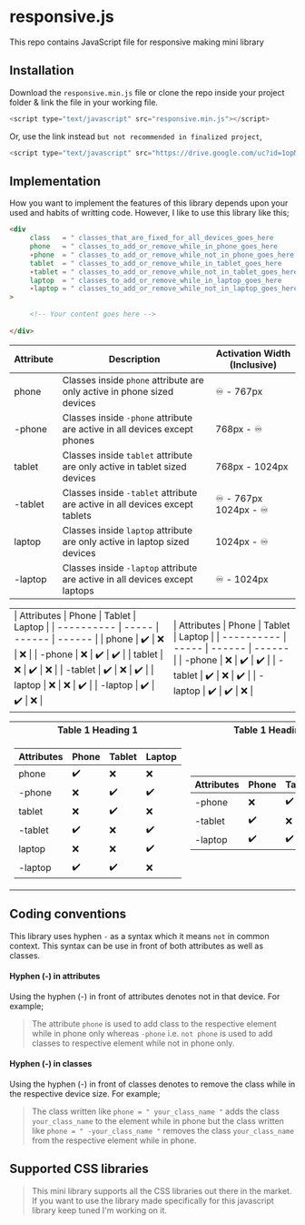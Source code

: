 # responsive.js
This repo contains JavaScript file for responsive making mini library

## Installation
Download the `responsive.min.js` file or clone the repo inside your project folder & link the file in your working file.
```JavaScript
<script type="text/javascript" src="responsive.min.js"></script>
```
Or, use the link instead `but not recommended in finalized project`,
```JavaScript
<script type="text/javascript" src="https://drive.google.com/uc?id=1opMRz11qnO1uPitXKgWQwi_INTdU4G7C"></script>
```


## Implementation
How you want to implement the features of this library depends upon your used and habits of writting code. However, I like to use this library like this;

```HTML
<div 
     class   = " classes_that_are_fixed_for_all_devices_goes_here        "     
     phone   = " classes_to_add_or_remove_while_in_phone_goes_here       " 
     -phone  = " classes_to_add_or_remove_while_not_in_phone_goes_here   " 
     tablet  = " classes_to_add_or_remove_while_in_tablet_goes_here      " 
     -tablet = " classes_to_add_or_remove_while_not_in_tablet_goes_here  " 
     laptop  = " classes_to_add_or_remove_while_in_laptop_goes_here      " 
     -laptop = " classes_to_add_or_remove_while_not_in_laptop_goes_here  " 
>
     
     <!-- Your content goes here -->
     
</div>
```


| Attribute  | Description | Activation Width (Inclusive) |
| ---------- | ----------- | ---------------------------- |
| phone      | Classes inside `phone` attribute are only active in phone sized devices     | ♾️ - 767px        |
| -phone     | Classes inside `-phone` attribute are active in all devices except phones   | 768px - ♾️   |
| tablet     | Classes inside `tablet` attribute are only active in tablet sized devices   | 768px - 1024px     |
| -tablet    | Classes inside `-tablet` attribute are active in all devices except tablets | ♾️ - 767px </br> 1024px - ♾️ |
| laptop     | Classes inside `laptop` attribute are only active in laptop sized devices   | 1024px - ♾️ |
| -laptop    | Classes inside `-laptop` attribute are active in all devices except laptops | ♾️ - 1024px |

<table>
     <tr>
          <td>
               | Attributes | Phone | Tablet | Laptop |
               | ---------- | ----- | ------ | ------ | 
               | phone      | ✔️   | ❌     | ❌    | 
               | -phone     | ❌   | ✔️     | ✔️    | 
               | tablet     | ❌   | ✔️     | ❌    |
               | -tablet    | ✔️   | ❌     | ✔️    |
               | laptop     | ❌   | ❌     | ✔️    |
               | -laptop    | ✔️   | ✔️     | ❌    |
          </td><td>
               | Attributes | Phone | Tablet | Laptop |
               | ---------- | ----- | ------ | ------ | 
               | -phone     | ❌   | ✔️     | ✔️    | 
               | -tablet    | ✔️   | ❌     | ✔️    |
               | -laptop    | ✔️   | ✔️     | ❌    |
          </td>
     </tr>
</table>

<table>
<tr><th>Table 1 Heading 1 </th><th>Table 1 Heading 2</th></tr>
<tr><td>

| Attributes | Phone | Tablet | Laptop |
| ---------- | ----- | ------ | ------ | 
| phone      | ✔️   | ❌     | ❌    | 
| -phone     | ❌   | ✔️     | ✔️    | 
| tablet     | ❌   | ✔️     | ❌    |
| -tablet    | ✔️   | ❌     | ✔️    |
| laptop     | ❌   | ❌     | ✔️    |
| -laptop    | ✔️   | ✔️     | ❌    |

</td><td>

| Attributes | Phone | Tablet | Laptop |
| ---------- | ----- | ------ | ------ | 
| -phone     | ❌   | ✔️     | ✔️    | 
| -tablet    | ✔️   | ❌     | ✔️    |
| -laptop    | ✔️   | ✔️     | ❌    |

</td></tr> </table>



## Coding conventions
This library uses hyphen `-` as a syntax which it means `not` in common context. This syntax can be use in front of both attributes as well as classes. 

#### Hyphen (-) in attributes
Using the hyphen (-) in front of attributes denotes not in that device. For example;
> The attribute `phone` is used to add class to the respective element while in phone only whereas `-phone` i.e. `not phone` is used to add classes to respective element while not in phone only.

#### Hyphen (-) in classes
Using the hyphen (-) in front of classes denotes to remove the class while in the respective device size. For example;
> The class written like `phone = " your_class_name "` adds the class `your_class_name` to the element while in phone but the class written like `phone = " -your_class_name "` removes the class `your_class_name` from the respective element while in phone.


## Supported CSS libraries
> This mini library supports all the CSS libraries out there in the market. If you want to use the library made specifically for this javascript library keep tuned I'm working on it.
